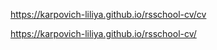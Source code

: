 https://karpovich-liliya.github.io/rsschool-cv/cv




https://karpovich-liliya.github.io/rsschool-cv/
